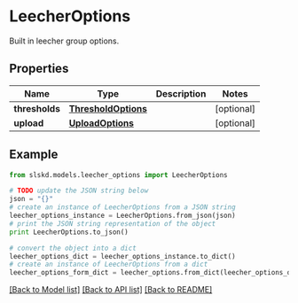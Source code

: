 # LeecherOptions

Built in leecher group options.

## Properties
Name | Type | Description | Notes
------------ | ------------- | ------------- | -------------
**thresholds** | [**ThresholdOptions**](ThresholdOptions.md) |  | [optional]
**upload** | [**UploadOptions**](UploadOptions.md) |  | [optional]

## Example

```python
from slskd.models.leecher_options import LeecherOptions

# TODO update the JSON string below
json = "{}"
# create an instance of LeecherOptions from a JSON string
leecher_options_instance = LeecherOptions.from_json(json)
# print the JSON string representation of the object
print LeecherOptions.to_json()

# convert the object into a dict
leecher_options_dict = leecher_options_instance.to_dict()
# create an instance of LeecherOptions from a dict
leecher_options_form_dict = leecher_options.from_dict(leecher_options_dict)
```
[[Back to Model list]](../README.md#documentation-for-models) [[Back to API list]](../README.md#documentation-for-api-endpoints) [[Back to README]](../README.md)
